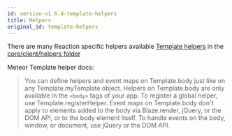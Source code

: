 ```yaml
---
id: version-v1.6.4-template-helpers
title: Helpers
original_id: template-helpers
---
```


There are many Reaction specific helpers available [Template helpers](http://docs.meteor.com/#/full/template_helpers) in the [core/client/helpers folder](https://github.com/reactioncommerce/reaction/tree/trunk/packages/reaction-core/client/helpers)

Meteor Template helper docs:

> You can define helpers and event maps on Template.body just like on any Template.myTemplate object.
> Helpers on Template.body are only available in the `<body>` tags of your app. To register a global helper, use Template.registerHelper. Event maps on Template.body don't apply to elements added to the body via Blaze.render, jQuery, or the DOM API, or to the body element itself. To handle events on the body, window, or document, use jQuery or the DOM API.
